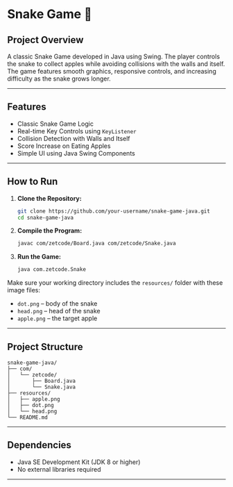 
# Snake Game 🐍

## Project Overview
A classic Snake Game developed in Java using Swing. The player controls the snake to collect apples while avoiding collisions with the walls and itself. The game features smooth graphics, responsive controls, and increasing difficulty as the snake grows longer.

---

## Features
- Classic Snake Game Logic
- Real-time Key Controls using `KeyListener`
- Collision Detection with Walls and Itself
- Score Increase on Eating Apples
- Simple UI using Java Swing Components

---

## How to Run

1. **Clone the Repository:**
   ```bash
   git clone https://github.com/your-username/snake-game-java.git
   cd snake-game-java
   ```

2. **Compile the Program:**
   ```bash
   javac com/zetcode/Board.java com/zetcode/Snake.java
   ```

3. **Run the Game:**
   ```bash
   java com.zetcode.Snake
   ```

Make sure your working directory includes the `resources/` folder with these image files:
- `dot.png` – body of the snake
- `head.png` – head of the snake
- `apple.png` – the target apple

---

## Project Structure
```
snake-game-java/
├── com/
│   └── zetcode/
│       ├── Board.java
│       └── Snake.java
├── resources/
│   ├── apple.png
│   ├── dot.png
│   └── head.png
└── README.md
```

---

## Dependencies
- Java SE Development Kit (JDK 8 or higher)
- No external libraries required

---
